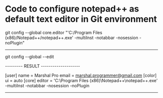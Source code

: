 # Code to configure notepad++ as default text editor in Git environment 
 
git config --global core.editor "'C:/Program Files (x86)/Notepad++/notepad++.exe' -multiInst -notabbar -nosession -noPlugin"

---------------------------------------------------------------------------------------------------------------

git config --global --edit

--------- RESULT --------------------

[user]
	name = Marshal Pro
	email = marshal.programmer@gmail.com
[color]
	ui = auto
[core]
	editor = 'C:\\Program Files (x86)\\Notepad++\\notepad++.exe' -multiInst -notabbar -nosession -noPlugin


---------------------------------------------------------------------------------------------------------------